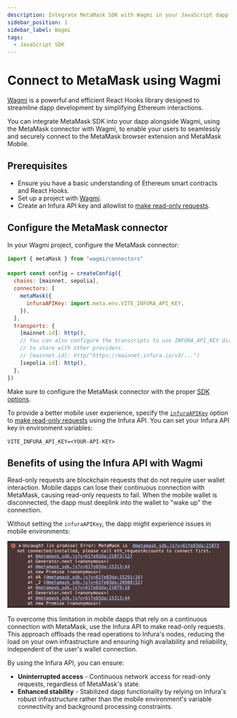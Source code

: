 ```yaml
---
description: Integrate MetaMask SDK with Wagmi in your JavaScript dapp.
sidebar_position: 1
sidebar_label: Wagmi
tags:
  - JavaScript SDK
---
```


# Connect to MetaMask using Wagmi

[Wagmi](https://wagmi.sh/) is a powerful and efficient React Hooks library designed to streamline
dapp development by simplifying Ethereum interactions.

You can integrate MetaMask SDK into your dapp alongside Wagmi,
using the MetaMask connector with Wagmi, to enable your users to seamlessly and securely connect to
the MetaMask browser extension and MetaMask Mobile.

## Prerequisites

- Ensure you have a basic understanding of Ethereum smart contracts and React Hooks.
- Set up a project with [Wagmi](https://wagmi.sh/react/getting-started).
- Create an Infura API key and allowlist to [make read-only requests](../../how-to/make-read-only-requests.md).

## Configure the MetaMask connector

In your Wagmi project, configure the MetaMask connector:

```javascript
import { metaMask } from "wagmi/connectors"

export const config = createConfig({
  chains: [mainnet, sepolia],
  connectors: [
    metaMask({
      infuraAPIKey: import.meta.env.VITE_INFURA_API_KEY,
    }),
  ],
  transports: {
    [mainnet.id]: http(),
    // You can also configure the transcripts to use INFURA_API_KEY directly into the Wagmi config
    // to share with other providers.
    // [mainnet.id]: http("https://mainnet.infura.io/v3/...")
    [sepolia.id]: http(),
  },
})
```

Make sure to configure the MetaMask connector with the proper [SDK options](../../reference/sdk-js-options.md).

To provide a better mobile user experience, specify the [`infuraAPIKey`](../../reference/sdk-js-options.md#infuraapikey)
option to [make read-only requests](../../how-to/make-read-only-requests.md) using the Infura API.
You can set your Infura API key in environment variables:

```env
VITE_INFURA_API_KEY=<YOUR-API-KEY>
```

## Benefits of using the Infura API with Wagmi

Read-only requests are blockchain requests that do not require user wallet interaction.
Mobile dapps can lose their continuous connection with MetaMask, causing read-only requests to fail. 
When the mobile wallet is disconnected, the dapp must deeplink into the wallet to "wake up" the connection.

Without setting the `infuraAPIKey`, the dapp might experience issues in mobile environments:

![Wagmi errors](../../assets/wagmi-errors.png)

To overcome this limitation in mobile dapps that rely on a continuous connection with MetaMask,
use the Infura API to make read-only requests.
This approach offloads the read operations to Infura's nodes, reducing the load on your own
infrastructure and ensuring high availability and reliability, independent of the user's wallet connection.

By using the Infura API, you can ensure:

- **Uninterrupted access** - Continuous network access for read-only requests, regardless of MetaMask's state.
- **Enhanced stability** - Stabilized dapp functionality by relying on Infura's robust infrastructure
  rather than the mobile environment's variable connectivity and background processing constraints.
